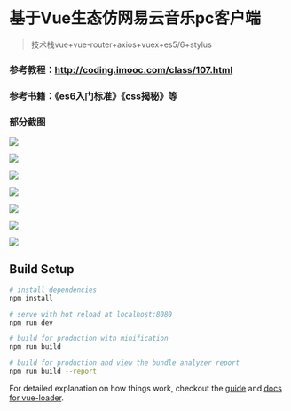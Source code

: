 # 基于Vue生态仿网易云音乐pc客户端

> 技术栈vue+vue-router+axios+vuex+es5/6+stylus
### 参考教程：http://coding.imooc.com/class/107.html
### 参考书籍：《es6入门标准》《css揭秘》等

### 部分截图
![](https://github.com/xiaozhu188/cloudMusic/raw/master/screen/wangyi1.png)

![](https://github.com/xiaozhu188/cloudMusic/raw/master/screen/wangyi2.png)

![](https://github.com/xiaozhu188/cloudMusic/raw/master/screen/wangyi3.png)

![](https://github.com/xiaozhu188/cloudMusic/raw/master/screen/wangyi4.png)

![](https://github.com/xiaozhu188/cloudMusic/raw/master/screen/wangyi5.png)

![](https://github.com/xiaozhu188/cloudMusic/raw/master/screen/wangyi6.png)

![](https://github.com/xiaozhu188/cloudMusic/raw/master/screen/wangyi7.png)

## Build Setup

``` bash
# install dependencies
npm install

# serve with hot reload at localhost:8080
npm run dev

# build for production with minification
npm run build

# build for production and view the bundle analyzer report
npm run build --report
```

For detailed explanation on how things work, checkout the [guide](http://vuejs-templates.github.io/webpack/) and [docs for vue-loader](http://vuejs.github.io/vue-loader).
